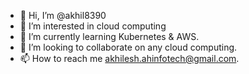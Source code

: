 - 👋 Hi, I’m @akhil8390
- 👀 I’m interested in cloud computing
- 🌱 I’m currently learning Kubernetes & AWS.
- 💞️ I’m looking to collaborate on any cloud computing.
- 📫 How to reach me akhilesh.ahinfotech@gmail.com.

<!---
akhil8390/akhil8390 is a ✨ special ✨ repository because its `README.md` (this file) appears on your GitHub profile.
You can click the Preview link to take a look at your changes.
--->
